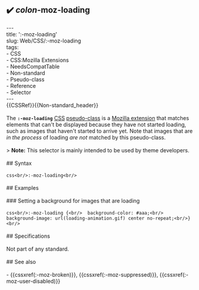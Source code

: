 ## ✔️ _colon_-moz-loading 
 ---<br/>title: ':-moz-loading'<br/>slug: Web/CSS/:-moz-loading<br/>tags:<br/>  - CSS<br/>  - CSS:Mozilla Extensions<br/>  - NeedsCompatTable<br/>  - Non-standard<br/>  - Pseudo-class<br/>  - Reference<br/>  - Selector<br/>---<br/>{{CSSRef}}{{Non-standard_header}}<br/><br/>The **`:-moz-loading`** [CSS](/en-US/docs/Web/CSS) [pseudo-class](/en-US/docs/Web/CSS/Pseudo-classes) is a [Mozilla extension](/en-US/docs/Web/CSS/Mozilla_Extensions) that matches elements that can't be displayed because they have not started loading, such as images that haven't started to arrive yet. Note that images that are _in the process_ of loading _are not_ matched by this pseudo-class.<br/><br/>> **Note:** This selector is mainly intended to be used by theme developers.<br/><br/>## Syntax<br/><br/>```css<br/>:-moz-loading<br/>```<br/><br/>## Examples<br/><br/>### Setting a background for images that are loading<br/><br/>```css<br/>:-moz-loading {<br/>  background-color: #aaa;<br/>  background-image: url(loading-animation.gif) center no-repeat;<br/>}<br/>```<br/><br/>## Specifications<br/><br/>Not part of any standard.<br/><br/>## See also<br/><br/>- {{cssxref(:-moz-broken)}}, {{cssxref(:-moz-suppressed)}}, {{cssxref(:-moz-user-disabled)}}<br/>